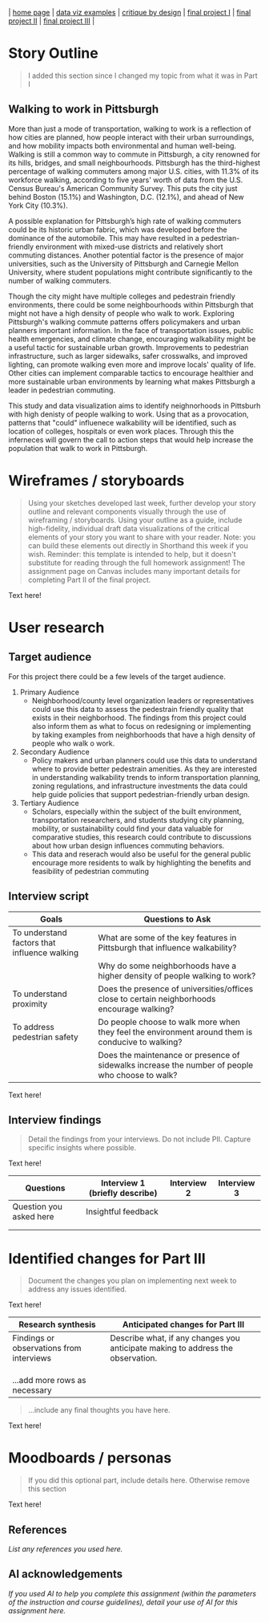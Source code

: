 | [home page](https://cmustudent.github.io/tswd-portfolio-templates/) | [data viz examples](dataviz-examples) | [critique by design](critique-by-design) | [final project I](final-project-part-one) | [final project II](final-project-part-two) | [final project III](final-project-part-three) |

# Story Outline
> I added this section since I changed my topic from what it was in Part I

## Walking to work in Pittsburgh

More than just a mode of transportation, walking to work is a reflection of how cities are planned, how people interact with their urban surroundings, and how mobility impacts both environmental and human well-being. Walking is still a common way to commute in Pittsburgh, a city renowned for its hills, bridges, and small neighbourhoods. Pittsburgh has the third-highest percentage of walking commuters among major U.S. cities, with 11.3% of its workforce walking, according to five years' worth of data from the U.S. Census Bureau's American Community Survey. This puts the city just behind Boston (15.1%) and Washington, D.C. (12.1%), and ahead of New York City (10.3%).

A possible explanation for Pittsburgh’s high rate of walking commuters could be its historic urban fabric, which was developed before the dominance of the automobile. This may have resulted in a pedestrian-friendly environment with mixed-use districts and relatively short commuting distances. Another potential factor is the presence of major universities, such as the University of Pittsburgh and Carnegie Mellon University, where student populations might contribute significantly to the number of walking commuters. 

Though the city might have multiple colleges and pedestrain friendly environments, there could be some neighbourhoods within Pittsburgh that might not have a high density of people who walk to work. Exploring Pittsburgh's walking commute patterns offers policymakers and urban planners important information. In the face of transportation issues, public health emergencies, and climate change, encouraging walkability might be a useful tactic for sustainable urban growth. Improvements to pedestrian infrastructure, such as larger sidewalks, safer crosswalks, and improved lighting, can promote walking even more and improve locals' quality of life. Other cities can implement comparable tactics to encourage healthier and more sustainable urban environments by learning what makes Pittsburgh a leader in pedestrian commuting.

This study and data visualization aims to identify neighnorhoods in Pittsburh with high denisty of people walking to work. Using that as a provocation, patterns that "could" influenece walkability will be identified, such as location of colleges, hospitals or even work places. Through this the inferneces will govern the call to action steps that would help increase the population that walk to work in Pittsburgh. 


# Wireframes / storyboards
> Using your sketches developed last week, further develop your story outline and relevant components visually through the use of wireframing / storyboards. Using your outline as a guide, include high-fidelity, individual draft data visualizations of the critical elements of your story you want to share with your reader. Note: you can build these elements out directly in Shorthand this week if you wish.  Reminder: this template is intended to help, but it doesn't substitute for reading through the full homework assignment!  The assignment page on Canvas includes many important details for completing Part II of the final project. 

Text here!

# User research 

## Target audience
For this project there could be a few levels of the target audience.

1. Primary Audience
   - Neighborhood/county level organization leaders or representatives could use this data to assess the pedestrain friendly quality that exists in their neighborhood. The findings from this project could also inform them as what to focus on redesigning or implementing by taking examples from neighborhoods that have a high density of people who walk o work.
2. Secondary Audience
   - Policy makers and urban planners could use this data to understand where to provide better pedestrain amenities. As they are interested in understanding walkability trends to inform transportation planning, zoning regulations, and infrastructure investments the data could help guide policies that support pedestrian-friendly urban design.
3. Tertiary Audience
   - Scholars, especially within the subject of the built environment, transportation researchers, and students studying city planning, mobility, or sustainability could find your data valuable for comparative studies, this research could contribute to discussions about how urban design influences commuting behaviors.
   - This data and reserach would also be useful for the general public encourage more residents to walk by highlighting the benefits and feasibility of pedestrian commuting

## Interview script


| Goals                              | Questions to Ask                                                                               |
|------------------------------------|------------------------------------------------------------------------------------------------|
| To understand factors that influence walking  | What are some of the key features in Pittsburgh that influence walkability?         |
|                                    | Why do some neighborhoods have a higher density of people walking to work?                     |
| To understand proximity            | Does the presence of universities/offices close to certain neighborhoods encourage walking?    |
| To address pedestrian safety       | Do people choose to walk more when they feel the environment around them is conducive to walking? |
|                                    | Does the maintenance or presence of sidewalks increase the number of people who choose to walk? |


Text here!

## Interview findings
> Detail the findings from your interviews.  Do not include PII.  Capture specific insights where possible.

Text here!

| Questions               | Interview 1 (briefly describe) | Interview 2 | Interview 3 |
|-------------------------|--------------------------------|-------------|-------------|
| Question you asked here | Insightful feedback            |             |             |
|                         |                                |             |             |
|                         |                                |             |             |


# Identified changes for Part III
> Document the changes you plan on implementing next week to address any issues identified.  

Text here!

| Research synthesis                       | Anticipated changes for Part III                                                |
|------------------------------------------|---------------------------------------------------------------------------------|
| Findings or observations from interviews | Describe what, if any changes you anticipate making to address the observation. |
|                                          |                                                                                 |
|                                          |                                                                                 |
|                                          |                                                                                 |
| ...add more rows as necessary            |                                                                                 |

> ...include any final thoughts you have here. 

Text here!

# Moodboards / personas
> If you did this optional part, include details here.  Otherwise remove this section

Text here!

## References
_List any references you used here._

## AI acknowledgements
_If you used AI to help you complete this assignment (within the parameters of the instruction and course guidelines), detail your use of AI for this assignment here._

